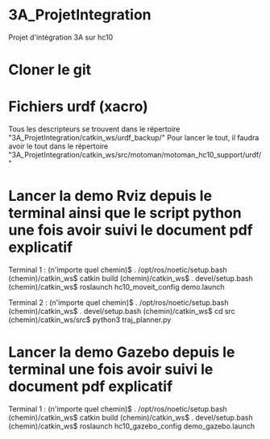 # 3A_ProjetIntegration
Projet d'intégration 3A sur hc10

# Cloner le git



# Fichiers urdf (xacro)

Tous les descripteurs se trouvent dans le répertoire "3A_ProjetIntegration/catkin_ws/urdf_backup/"
Pour lancer le tout, il faudra avoir le tout dans le répertoire "3A_ProjetIntegration/catkin_ws/src/motoman/motoman_hc10_support/urdf/"

# Lancer la demo Rviz depuis le terminal ainsi que le script python une fois avoir suivi le document pdf explicatif

Terminal 1 :
(n'importe quel chemin)$ . /opt/ros/noetic/setup.bash
(chemin)/catkin_ws$ catkin build
(chemin)/catkin_ws$ . devel/setup.bash
(chemin)/catkin_ws$ roslaunch hc10_moveit_config demo.launch

Terminal 2 :
(n'importe quel chemin)$ . /opt/ros/noetic/setup.bash
(chemin)/catkin_ws$ . devel/setup.bash
(chemin)/catkin_ws$ cd src
(chemin)/catkin_ws/src$ python3 traj_planner.py

# Lancer la demo Gazebo depuis le terminal une fois avoir suivi le document pdf explicatif

Terminal 1 :
(n'importe quel chemin)$ . /opt/ros/noetic/setup.bash
(chemin)/catkin_ws$ catkin build
(chemin)/catkin_ws$ . devel/setup.bash
(chemin)/catkin_ws$ roslaunch hc10_gazebo_config demo_gazebo.launch
